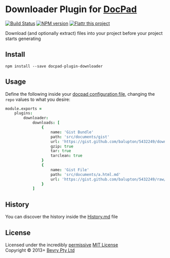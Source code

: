 # Downloader Plugin for [DocPad](http://docpad.org)

[![Build Status](https://secure.travis-ci.org/docpad/docpad-plugin-downloader.png?branch=master)](http://travis-ci.org/docpad/docpad-plugin-downloader)
[![NPM version](https://badge.fury.io/js/docpad-plugin-downloader.png)](https://npmjs.org/package/bal-util)
[![Flattr this project](https://raw.github.com/balupton/flattr-buttons/master/badge-89x18.gif)](http://flattr.com/thing/344188/balupton-on-Flattr)

Download (and optionally extract) files into your project before your project starts generating


## Install

```
npm install --save docpad-plugin-downloader
```



## Usage

Define the following inside your [docpad configuration file](http://docpad.org/docs/config), changing the `repo` values to what you desire:

``` coffee
module.exports =
	plugins:
		downloader:
			downloads: [
				{
					name: 'Gist Bundle'
					path: 'src/documents/gist'
					url: 'https://gist.github.com/balupton/5432249/download'
					gzip: true
					tar: true
					tarclean: true
				}
				{
					name: 'Gist File'
					path: 'src/documents/a.html.md'
					url: 'https://gist.github.com/balupton/5432249/raw/1e1cd6d374d0565aaab30566ec9055219d857aec/a.html.md'
				}
			]
```



## History
You can discover the history inside the [History.md](https://github.com/docpad/docpad-plugin-downloader/blob/master/History.md#files) file



## License
Licensed under the incredibly [permissive](http://en.wikipedia.org/wiki/Permissive_free_software_licence) [MIT License](http://creativecommons.org/licenses/MIT/)
<br/>Copyright &copy; 2013+ [Bevry Pty Ltd](http://bevry.me)